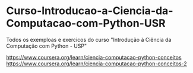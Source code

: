 # Curso-Introducao-a-Ciencia-da-Computacao-com-Python-USR

Todos os exemploas e exercicos do curso "Introdução à Ciência da Computação com Python - USP"

https://www.coursera.org/learn/ciencia-computacao-python-conceitos
https://www.coursera.org/learn/ciencia-computacao-python-conceitos-2
